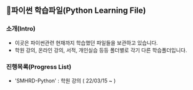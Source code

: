 ## 📌파이썬 학습파일(Python Learning File)


### 소개(Intro)
- 이곳은 파이썬관련 현재까지 학습했던 파일들을 보관하고 있습니다.
- 학원 강의, 온라인 강의, 서적, 개인실습 등등 폴더별로 각기 다른 학습폴더입니다. 


### 진행목록(Progress List)
- 'SMHRD-Python' : 학원 강의 ( 22/03/15 ~ )


